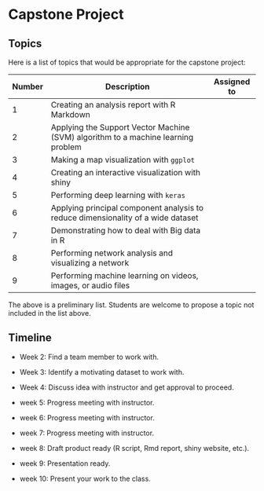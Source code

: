 
# Capstone Project

## Topics

Here is a list of topics that would be appropriate for the capstone project:

Number | Description | Assigned to
-------|------------| -----------
1 | Creating an analysis report with R Markdown | 
2 | Applying the Support Vector Machine (SVM) algorithm to a machine learning problem |
3 | Making a map visualization with `ggplot` |
4 | Creating an interactive visualization with shiny | 
5 | Performing deep learning with `keras` |
6 | Applying principal component analysis to reduce dimensionality of a wide dataset |
7 | Demonstrating how to deal with Big data in R |
8 | Performing network analysis and visualizing a network |
9 | Performing machine learning on videos, images, or audio files |

The above is a preliminary list. Students are welcome to propose a topic not included in the list above.

## Timeline

- Week 2: Find a team member to work with.

- Week 3: Identify a motivating dataset to work with.

- Week 4: Discuss idea with instructor and get approval to proceed.

- week 5: Progress meeting with instructor.

- week 6: Progress meeting with instructor.

- week 7: Progress meeting with instructor.

- week 8: Draft product ready (R script, Rmd report, shiny website, etc.).

- week 9: Presentation ready.

- week 10: Present your work to the class.
